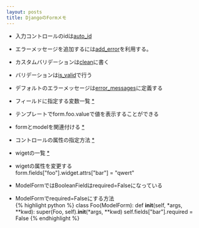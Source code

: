 ```yaml
---
layout: posts
title: DjangoのFormメモ 
---
```

* 入力コントロールのidは[auto_id](https://docs.djangoproject.com/en/1.7/ref/forms/api/#django.forms.Form.auto_id)

* エラーメッセージを追加するには[add_error](https://docs.djangoproject.com/en/1.7/ref/forms/api/#django.forms.Form.add_error)を利用する。

* カスタムバリデーションは[clean](https://docs.djangoproject.com/en/1.7/ref/forms/api/#django.forms.Form.clean)に書く

* バリデーションは[is_valid](https://docs.djangoproject.com/en/1.7/ref/forms/api/#django.forms.Form.is_valid)で行う

* デフォルトのエラーメッセージは[error_messages](https://docs.djangoproject.com/en/1.7/ref/forms/fields/#django.forms.Field.error_messages)に定義する

* フィールドに指定する変数一覧 [*](https://docs.djangoproject.com/en/1.7/ref/forms/fields/#core-field-arguments)

* テンプレートでform.foo.valueで値を表示することができる

* formとmodelを関連付ける [*](https://docs.djangoproject.com/en/dev/topics/forms/modelforms/)

* コントロールの属性の指定方法 [*](https://docs.djangoproject.com/en/1.7/ref/forms/widgets/#django.forms.Widget.attrs)

* wigetの一覧 [*](https://docs.djangoproject.com/en/1.7/ref/forms/widgets/)

* wigetの属性を変更する   
form.fields["foo"].widget.attrs["bar"] = "qwert" 

* ModelFormではBooleanFieldはrequired=Falseになっている

* ModelFormでrequired=Falseにする方法    
{% highlight python %}
class Foo(ModelForm):
    def __init__(self, *args, **kwd):
        super(Foo, self).__init__(*args, **kwd)
        self.fields["bar"].required = False
{% endhighlight %}
